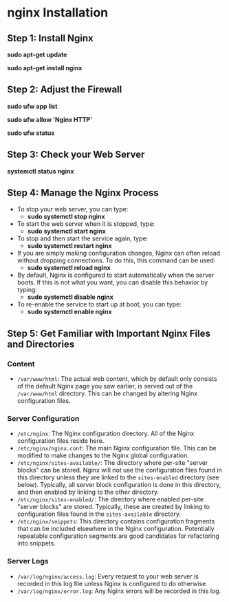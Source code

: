 # nginx Installation

## Step 1: Install Nginx

**sudo apt-get update**

**sudo apt-get install nginx**

## Step 2: Adjust the Firewall

**sudo ufw app list**

**sudo ufw allow 'Nginx HTTP'**

**sudo ufw status**

## Step 3: Check your Web Server

**systemctl status nginx**

## Step 4: Manage the Nginx Process

- To stop your web server, you can type:
    - **sudo systemctl stop nginx**
- To start the web server when it is stopped, type:
    - **sudo systemctl start nginx**
- To stop and then start the service again, type:
    - **sudo systemctl restart nginx**
- If you are simply making configuration changes, Nginx can often reload without dropping connections. To do this, this command can be used:
    - **sudo systemctl reload nginx**
- By default, Nginx is configured to start automatically when the server boots. If this is not what you want, you can disable this behavior by typing:
    - **sudo systemctl disable nginx**
- To re-enable the service to start up at boot, you can type:
    - **sudo systemctl enable nginx**

## Step 5: Get Familiar with Important Nginx Files and Directories

### Content

- `/var/www/html`: The actual web content, which by default only consists of the default Nginx page you saw earlier, is served out of the `/var/www/html` directory. This can be changed by altering Nginx configuration files.

### Server Configuration

- `/etc/nginx`: The Nginx configuration directory. All of the Nginx configuration files reside here.
- `/etc/nginx/nginx.conf`: The main Nginx configuration file. This can be modified to make changes to the Nginx global configuration.
- `/etc/nginx/sites-available/`: The directory where per-site "server blocks" can be stored. Nginx will not use the configuration files found in this directory unless they are linked to the `sites-enabled` directory (see below). Typically, all server block configuration is done in this directory, and then enabled by linking to the other directory.
- `/etc/nginx/sites-enabled/`: The directory where enabled per-site "server blocks" are stored. Typically, these are created by linking to configuration files found in the `sites-available` directory.
- `/etc/nginx/snippets`: This directory contains configuration fragments that can be included elsewhere in the Nginx configuration. Potentially repeatable configuration segments are good candidates for refactoring into snippets.

### Server Logs

- `/var/log/nginx/access.log`: Every request to your web server is recorded in this log file unless Nginx is configured to do otherwise.
- `/var/log/nginx/error.log`: Any Nginx errors will be recorded in this log.